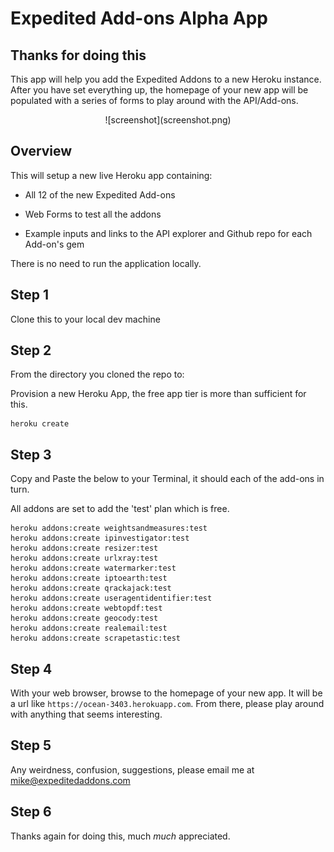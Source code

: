 # Expedited Add-ons Alpha App
## Thanks for doing this

This app will help you add the Expedited Addons to a new Heroku instance. After you have set everything up, the homepage of your new app will be populated with a series of forms to play around with the API/Add-ons.

<center>
![screenshot](screenshot.png)
</center>


## Overview

This will setup a new live Heroku app containing:

- All 12 of the new Expedited Add-ons

- Web Forms to test all the addons

- Example inputs and links to the API explorer and Github repo for each Add-on's gem

There is no need to run the application locally.

## Step 1

Clone this to your local dev machine

## Step 2 

From the directory you cloned the repo to:

Provision a new Heroku App, the free app tier is more than sufficient for this.

```
heroku create
```

## Step 3 

Copy and Paste the below to your Terminal, it should each of the add-ons in turn. 

All addons are set to add the 'test' plan which is free. 

```
heroku addons:create weightsandmeasures:test
heroku addons:create ipinvestigator:test
heroku addons:create resizer:test
heroku addons:create urlxray:test
heroku addons:create watermarker:test
heroku addons:create iptoearth:test
heroku addons:create qrackajack:test
heroku addons:create useragentidentifier:test
heroku addons:create webtopdf:test
heroku addons:create geocody:test
heroku addons:create realemail:test
heroku addons:create scrapetastic:test
```

## Step 4 

With your web browser, browse to the homepage of your new app. It will be a url like `https://ocean-3403.herokuapp.com`. From there, please play around with anything that seems interesting. 

## Step 5 

Any weirdness, confusion, suggestions, please email me at mike@expeditedaddons.com

## Step 6 

Thanks again for doing this, much *much* appreciated.